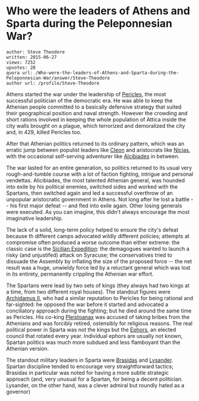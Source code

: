 # Who were the leaders of Athens and Sparta during the Peleponnesian War?

	author: Steve Theodore
	written: 2015-06-27
	views: 7252
	upvotes: 28
	quora url: /Who-were-the-leaders-of-Athens-and-Sparta-during-the-Peleponnesian-War/answer/Steve-Theodore
	author url: /profile/Steve-Theodore


Athens started the war under the leadership of [Pericles](https://en.wikipedia.org/wiki/Pericles), the most successful politician of the democratic era. He was able to keep the Athenian people committed to a basically defensive strategy that suited their geographical position and naval strength. However the crowding and short rations involved in keeping the whole population of Attica inside the city walls brought on a plague, which terrorized and demoralized the city and, in 429, killed Pericles too. 

After that Athenian politics returned to its ordinary pattern, which was an erratic jump between populist leaders like [Cleon](https://en.wikipedia.org/wiki/Cleon) and aristocrats like [Nicias](https://en.wikipedia.org/wiki/Nicias), with the occasional self-serving adventurer like [Alcibiades](https://en.wikipedia.org/wiki/Alcibiades) in between. 

The war lasted for an entire generation, so politics returned to its usual very rough-and-tumble course with a lot of faction fighting, intrigue and personal vendettas. Alicibiades, the most talented Athenian general, was hounded into exile by his political enemies, switched sides and worked with the Spartans, then switched again and led a successful overthrow of an unpopular aristocratic government in Athens. Not long after he lost a battle -- his first major defeat -- and fled into exile again. Other losing generals were executed. As you can imagine, this didn't always encourage the most imaginative leadership.

 The lack of a solid, long-term policy helped to ensure the city's defeat because th different camps advocated wildly different policies; attempts at compromise often produced a worse outcome than either extreme: the classic case is the [Sicilian Expedition](https://en.wikipedia.org/wiki/Sicilian_Expedition): the demagogues wanted to launch a risky (and unjustifed) attack on Syracuse; the conservatives tried to dissuade the Assembly by inflating the size of the proposed force -- the net result was a huge, unwieldy force led by a reluctant general which was lost in its entirety, permanently crippling the Athenian war effort.

The Spartans were lead by two sets of kings (they always had two kings at a time, from two different royal houses). The standout figures were [Archidamus II](https://en.wikipedia.org/wiki/Archidamus_II), who had a similar reputation to Pericles for being rational and far-sighted: he opposed the war before it started and advocated a conciliatory approach during the fighting; but he died around the same time as Pericles. His co-king [Pleistoanax](https://en.wikipedia.org/wiki/Pleistoanax) was accused of taking bribes from the Athenians and was forcibly retired, ostensibly for religious reasons. The real political power in Sparta was not the kings but the [Ephors](https://en.wikipedia.org/wiki/Ephor), an elected council that rotated every year. Individual ephors are usually not known, Spartan politics was much more subdued and less flamboyant than the Athenian version. 

The standout military leaders in Sparta were [Brasidas](https://en.wikipedia.org/wiki/Brasidas) and [Lysander](https://en.wikipedia.org/?title=Lysander). Spartan discipline tended to encourage very straightforward tactics; Brasidas in particular was noted for having a more subtle strategic approach (and, very unusual for a Spartan, for being a decent politician. Lysander, on the other hand, was a clever admiral but roundly hated as a governor)

